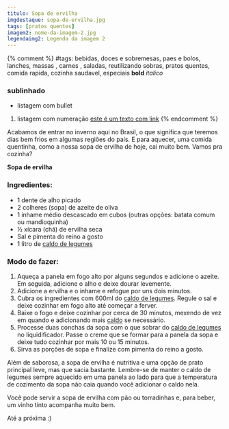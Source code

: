 ```yaml
---
titulo: Sopa de ervilha
imgdestaque: sopa-de-ervilha.jpg
tags: [pratos quentes]
imagem2: nome-da-imagem-2.jpg
legendaimg2: Legenda da imagem 2
---
```

{% comment %}
#tags: bebidas, doces e sobremesas, paes e bolos, lanches, massas , carnes , saladas, reutilizando sobras, pratos quentes, comida rapida, cozinha saudavel, especiais
**bold**
*italico*
### sublinhado
* listagem com bullet
1. listagem com numeração
[este é um texto com link](https://www.enderecodolink.com)
{% endcomment %}

Acabamos de entrar no inverno aqui no Brasil, o que significa que teremos dias bem frios em algumas regiões do país. E para aquecer, uma comida quentinha, como a nossa sopa de ervilha de hoje, cai muito bem. Vamos pra cozinha?

**Sopa de ervilha**

### Ingredientes:

* 1 dente de alho picado
* 2 colheres (sopa) de azeite de oliva
* 1 inhame médio descascado em cubos (outras opções: batata comum ou mandioquinha)
* ½ xícara (chá) de ervilha seca 
* Sal e pimenta do reino a gosto
* 1 litro de [caldo de legumes](http://paneladepau.github.io/paneladepau-jekyll-blog/caldo-de-legumes-caseiro)

### Modo de fazer:

1. Aqueça a panela em fogo alto por alguns segundos e adicione o azeite. Em seguida, adicione o alho e deixe dourar levemente.
2. Adicione a ervilha e o inhame e refogue por uns dois minutos. 
3. Cubra os ingredientes com 600ml do [caldo de legumes](http://paneladepau.github.io/paneladepau-jekyll-blog/caldo-de-legumes-caseiro). Regule o sal e deixe cozinhar em fogo alto até começar a ferver. 
4. Baixe o fogo e deixe cozinhar por cerca de 30 minutos, mexendo de vez em quando e adicionando mais [caldo](http://paneladepau.github.io/paneladepau-jekyll-blog/caldo-de-legumes-caseiro) se necessário. 
5. Processe duas conchas da sopa com o que sobrar do [caldo de legumes](http://paneladepau.github.io/paneladepau-jekyll-blog/caldo-de-legumes-caseiro) no liquidificador. Passe o creme que se formar para a panela da sopa e deixe tudo cozinhar por mais 10 ou 15 minutos.
6. Sirva as porções de sopa e finalize com pimenta do reino a gosto. 

Além de saborosa, a sopa de ervilha é nutritiva e uma opção de prato principal leve, mas que sacia bastante.
Lembre-se de manter o caldo de legumes sempre aquecido em uma panela ao lado para que a temperatura de cozimento da sopa não caia quando você adicionar o caldo nela. 

Você pode servir a sopa de ervilha com pão ou torradinhas e, para beber, um vinho tinto acompanha muito bem.

Até a próxima :)